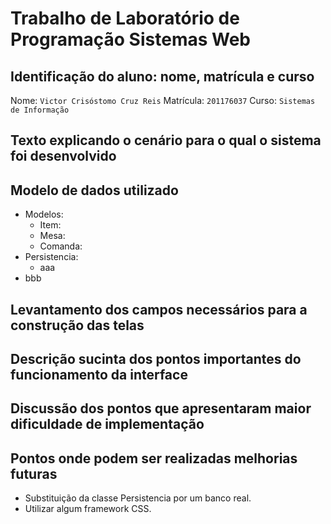 # Trabalho de Laboratório de Programação Sistemas Web

## Identificação do aluno: nome, matrícula e curso
Nome: `Victor Crisóstomo Cruz Reis`
Matrícula: `201176037`
Curso: `Sistemas de Informação`

## Texto explicando o cenário para o qual o sistema foi desenvolvido

## Modelo de dados utilizado
* Modelos:
    * Item: 
    * Mesa: 
    * Comanda: 
* Persistencia:
    * aaa
* bbb

## Levantamento dos campos necessários para a construção das telas

## Descrição sucinta dos pontos importantes do funcionamento da interface

## Discussão dos pontos que apresentaram maior dificuldade de implementação

## Pontos onde podem ser realizadas melhorias futuras
* Substituição da classe Persistencia por um banco real.
* Utilizar algum framework CSS.
